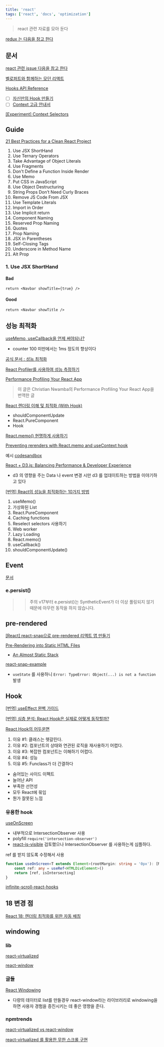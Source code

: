 ```yaml
---
title: 'react'
tags: ['react', 'docs', 'optimization']
---
```


> react 관련 자료를 모아 둔다

[redux 는 다음을 참고 한다](/redux)

## 문서

[react 관련 issue 다음을 참고 한다](/react-issue)

[벨로퍼트와 함께하는 모던 리액트](https://react.vlpt.us/)

[Hooks API Reference](https://ko.reactjs.org/docs/hooks-reference.html#usecontext)

-   [ ] [자신만의 Hook 만들기](https://ko.reactjs.org/docs/hooks-custom.html)
-   [ ] [Context 고급 안내서](https://ko.reactjs.org/docs/context.html)

[[Experiment] Context Selectors](https://github.com/facebook/react/pull/20646)

## Guide

[21 Best Practices for a Clean React Project](https://betterprogramming.pub/21-best-practices-for-a-clean-react-project-df788a682fb)

1. Use JSX ShortHand
2. Use Ternary Operators
3. Take Advantage of Object Literals
4. Use Fragments
5. Don't Define a Function Inside Render
6. Use Memo
7. Put CSS in JavaScript
8. Use Object Destructuring
9. String Props Don’t Need Curly Braces
10. Remove JS Code From JSX
11. Use Template Literals
12. Import in Order
13. Use Implicit return
14. Component Naming
15. Reserved Prop Naming
16. Quotes
17. Prop Naming
18. JSX in Parentheses
19. Self-Closing Tags
20. Underscore in Method Name
21. Alt Prop

### 1. Use JSX ShortHand

#### Bad

```es6
return <Navbar showTitle={true} />
```

#### Good

```es6
return <Navbar showTitle />
```

## 성능 최적화

[useMemo, useCallback을 언제 써야되나?](https://haragoo30.medium.com/usememo-usecallback%EC%9D%84-%EC%96%B8%EC%A0%9C-%EC%8D%A8%EC%95%BC%EB%90%98%EB%82%98-6a5e6f30f759)

-   counter 100 미만에서는 1ms 정도의 향상이다

[공식 문서 : 성능 최적화](https://koreactjsorg-fbopensource.vercel.app/docs/optimizing-performance.html)

[React Profiler를 사용하여 성능 측정하기](https://medium.com/wantedjobs/react-profiler%EB%A5%BC-%EC%82%AC%EC%9A%A9%ED%95%98%EC%97%AC-%EC%84%B1%EB%8A%A5-%EC%B8%A1%EC%A0%95%ED%95%98%EA%B8%B0-5981dfb3d934)

[Performance Profiling Your React App](https://moood.dev/reactjs/performance-profiling-your-react-app/)

> 이 글은 Christian Nwamba의 Performance Profiling Your React App을 번역한 글

[React 렌더링 이해 및 최적화 (With Hook)](https://medium.com/vingle-tech-blog/react-%EB%A0%8C%EB%8D%94%EB%A7%81-%EC%9D%B4%ED%95%B4%ED%95%98%EA%B8%B0-f255d6569849)

-   shouldComponentUpdate
-   React.PureComponent
-   Hook

[React.memo() 현명하게 사용하기](https://ui.toast.com/weekly-pick/ko_20190731)

[Preventing rerenders with React.memo and useContext hook](https://github.com/facebook/react/issues/15156)

예시 [codesandbox](https://codesandbox.io/s/little-night-p985y?file=/src/index.js)

[React + D3.js: Balancing Performance & Developer Experience](https://medium.com/@tibotiber/react-d3-js-balancing-performance-developer-experience-4da35f912484)

-   d3 의 영향을 주는 Data 나 event 변경 시만 d3 를 업데이트하는 방법을 이야기하고 있다

[[번역] React의 성능을 최적화하는 10가지 방법](https://uzihoon.com/post/ef453fd0-ab14-11ea-98ac-61734eebc216)

1. useMemo()
2. 가상화된 List
3. React.PureComponent
4. Caching functions
5. Reselect selectors 사용하기
6. Web worker
7. Lazy Loading
8. React.memo()
9. useCallback()
10. shouldComponentUpdate()

## Event

[문서](https://ko.reactjs.org/docs/events.html)

### e.persist()

> > 주의 v17부터 e.persist()는 SyntheticEvent가 더 이상 풀링되지 않기 때문에 아무런 동작을 하지 않습니다.

## pre-rendered

[[React] react-snap으로 pre-rendered 리액트 앱 만들기](https://ujeon.medium.com/react-react-snap%EC%9C%BC%EB%A1%9C-pre-rendered-%EB%A6%AC%EC%95%A1%ED%8A%B8-%EC%95%B1-%EB%A7%8C%EB%93%A4%EA%B8%B0-70fa56816d75)

[Pre-Rendering into Static HTML Files](https://create-react-app.dev/docs/pre-rendering-into-static-html-files/)

-   [An Almost Static Stack](https://medium.com/superhighfives/an-almost-static-stack-6df0a2791319)

[react-snap-example](https://github.com/badsyntax/react-snap-example)

-   `useState` 를 사용하니 `Error: TypeError: Object(...) is not a function` 발생

## Hook

[[번역] useEffect 완벽 가이드](https://rinae.dev/posts/a-complete-guide-to-useeffect-ko)

[[번역] 심층 분석: React Hook은 실제로 어떻게 동작할까?](https://hewonjeong.github.io/deep-dive-how-do-react-hooks-really-work-ko/)

[React Hook의 어두운면](https://ui.toast.com/weekly-pick/ko_20200922)

1. 이유 #1: 클래스는 헷갈린다.
2. 이유 #2: 컴포넌트의 상태와 연관된 로직을 재사용하기 어렵다.
3. 이유 #3: 복잡한 컴포넌트는 이해하기 어렵다.
4. 이유 #4: 성능
5. 이유 #5: Funclass가 더 간결하다

-   숨어있는 사이드 이펙트
-   늘어난 API
-   부족한 선언성
-   모두 React에 묶임
-   뭔가 잘못된 느낌

### 유용한 hook

[useOnScreen](https://usehooks.com/useOnScreen/)

-   내부적으로 IntersectionObserver 사용
-   polyfill `require('intersection-observer')`
-   [react-is-visible](https://www.npmjs.com/package/react-is-visible) 검토했으나 IntersectionObserver 를 사용하는게 심플하다.

ref 를 받지 않도록 수정해서 사용

```typescript
function useOnScreen<T extends Element>(rootMargin: string = '0px'): [MutableRefObject<T>, boolean] {
    const ref: any = useRef<HTMLDivElement>()
    return [ref, isIntersecting]
}
```

[infinite-scroll-react-hooks](/infinite-scroll-react-hooks)

## 18 변경 점

[React 18: 렌더링 최적화를 위한 자동 배칭](https://immigration9.github.io/react/2021/06/12/automatic-batching-react.html)

## windowing

### lib

[react-virtualized](https://github.com/bvaughn/react-virtualized)

[react-window](https://github.com/bvaughn/react-window)

### 글들

[React Windowing](https://velog.io/@pandati0710/React-Windowing)

-   다량의 데이터로 list를 만들경우 react-window라는 라이브러리로 windowing을 하면 사용자 경험을 증진시키는 데 좋은 영향을 준다.

### npmtrends

[react-virtualized vs react-window](https://www.npmtrends.com/react-virtualized-vs-react-window)

[react-virtualized 를 활용한 무한 스크롤 구현](https://coffeeandcakeandnewjeong.tistory.com/52)
